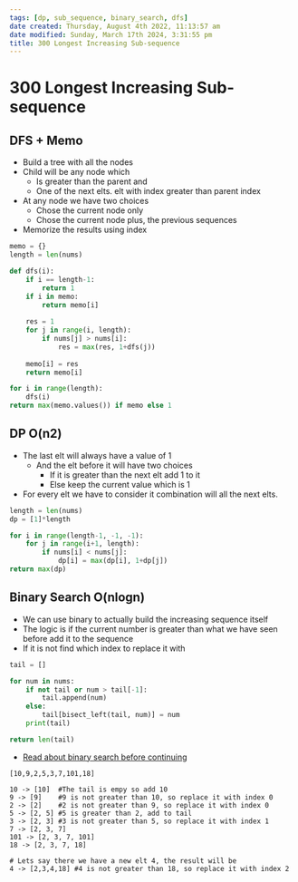 ```yaml
---
tags: [dp, sub_sequence, binary_search, dfs]
date created: Thursday, August 4th 2022, 11:13:57 am
date modified: Sunday, March 17th 2024, 3:31:55 pm
title: 300 Longest Increasing Sub-sequence
---
```


# 300 Longest Increasing Sub-sequence

## DFS + Memo

- Build a tree with all the nodes
- Child will be any node which
	- Is greater than the parent and
	- One of the next elts. elt with index greater than parent index
- At any node we have two choices
	- Chose the current node only
	- Chose the current node plus, the previous sequences
- Memorize the results using index

```python
memo = {}
length = len(nums)

def dfs(i):
    if i == length-1:
        return 1
    if i in memo:
        return memo[i]
    
    res = 1
    for j in range(i, length):
        if nums[j] > nums[i]:
            res = max(res, 1+dfs(j))
    
    memo[i] = res
    return memo[i]

for i in range(length):
    dfs(i)
return max(memo.values()) if memo else 1
```

## DP O(n2)

- The last elt will always have a value of 1
	- And the elt before it will have two choices
		- If it is greater than the next elt add 1 to it
		- Else keep the current value which is 1
- For every elt we have to consider it combination will all the next elts.

```python
length = len(nums)
dp = [1]*length

for i in range(length-1, -1, -1):
    for j in range(i+1, length):
        if nums[i] < nums[j]:
            dp[i] = max(dp[i], 1+dp[j])
return max(dp)
```

## Binary Search O(nlogn)

- We can use binary to actually build the increasing sequence itself
- The logic is if the current number is greater than what we have seen before add it to the sequence
- If it is not find which index to replace it with

```python
tail = []

for num in nums:
    if not tail or num > tail[-1]:
        tail.append(num)
    else:
        tail[bisect_left(tail, num)] = num
    print(tail)

return len(tail)
```

- [Read about binary search before continuing](Algo/Fundamental%20Algorithms/Searching%20algos/1.%20Binary%20search.md)

```
[10,9,2,5,3,7,101,18]

10 -> [10]  #The tail is empy so add 10
9 -> [9]    #9 is not greater than 10, so replace it with index 0
2 -> [2]    #2 is not greater than 9, so replace it with index 0
5 -> [2, 5] #5 is greater than 2, add to tail
3 -> [2, 3] #3 is not greater than 5, so replace it with index 1
7 -> [2, 3, 7]
101 -> [2, 3, 7, 101]
18 -> [2, 3, 7, 18]

# Lets say there we have a new elt 4, the result will be
4 -> [2,3,4,18] #4 is not greater than 18, so replace it with index 2
```
